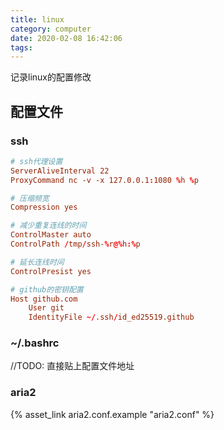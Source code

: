 ```yaml
---
title: linux
category: computer
date: 2020-02-08 16:42:06
tags:
---
```


记录linux的配置修改

<!-- more -->

## 配置文件

### ssh

```conf .ssh/config
# ssh代理设置
ServerAliveInterval 22
ProxyCommand nc -v -x 127.0.0.1:1080 %h %p

# 压缩频宽
Compression yes

# 减少重复连线的时间
ControlMaster auto
ControlPath /tmp/ssh-%r@%h:%p

# 延长连线时间
ControlPresist yes

# github的密钥配置
Host github.com
    User git
    IdentityFile ~/.ssh/id_ed25519.github
```

### ~/.bashrc

//TODO: 直接贴上配置文件地址

### aria2

{% asset_link aria2.conf.example "aria2.conf" %}
